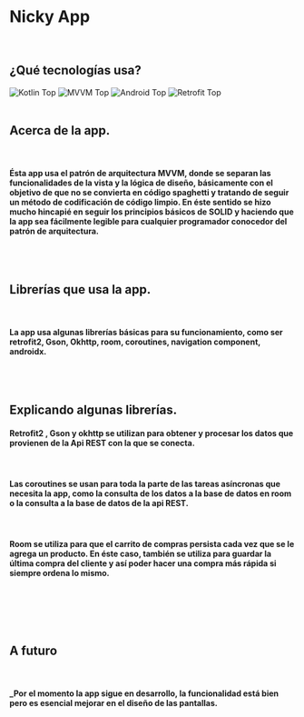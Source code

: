 # Nicky App

<br/>

## ¿Qué tecnologías usa?

![Kotlin Top](https://img.shields.io/badge/Kotlin-100%25-blue)
![MVVM Top](https://img.shields.io/badge/MVVM-100%25-violet)
![Android Top](https://img.shields.io/badge/Android-100%25-green)
![Retrofit Top](https://img.shields.io/badge/Retrofit-100%25-black)
<br/>
<br/>

## Acerca de la app.
<br/>

#### Ésta app usa el patrón de arquitectura MVVM, donde se separan las funcionalidades de la vista y la lógica de diseño, básicamente con el objetivo de que no se convierta en código spaghetti y tratando de seguir un método de codificación de código limpio. En éste sentido se hizo mucho hincapié en seguir los principios básicos de SOLID y haciendo que la app sea fácilmente legible para cualquier programador conocedor del patrón de arquitectura.
<br/>
<br/>


## Librerías que usa la app.

<br/>

#### La app usa algunas librerías básicas para su funcionamiento, como ser retrofit2, Gson, Okhttp, room, coroutines, navigation component, androidx.

<br/>
<br/>

## Explicando algunas librerías.

#### Retrofit2 , Gson y okhttp se utilizan para obtener y procesar los datos que provienen de la Api REST con la que se conecta.
<br/>

#### Las coroutines se usan para toda la parte de las tareas asíncronas que necesita la app, como la consulta de los datos a la base de datos en room o la consulta a la base de datos de la api REST.
<br/>

#### Room se utiliza para que el carrito de compras persista cada vez que se le agrega un producto. En éste caso, también se utiliza para guardar la última compra del cliente y así poder hacer una compra más rápida si siempre ordena lo mismo.
<br/>

<br/>
<br/>
<br/>


## A futuro
<br/>

#### _Por el momento la app sigue en desarrollo, la funcionalidad está bien pero es esencial mejorar en el diseño de las pantallas.

<br/>



